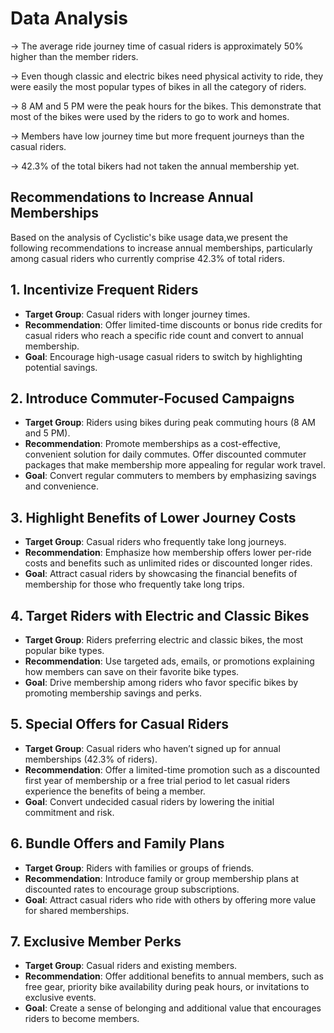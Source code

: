 <h1>Data Analysis </h1>
<tb>
<tr><p>-> The average ride journey time of casual riders is approximately 50% higher than the member riders.</p></tr>
<tr><p>-> Even though classic and electric bikes need physical activity to ride, they were easily the most popular types of bikes in all the category of riders. </p></tr>
<tr><p>-> 8 AM and 5 PM were the peak hours for the bikes. This demonstrate that most of the bikes were used by the riders to go to work and homes.
</p><tr>-> Members have low journey time but more frequent journeys than the casual riders.</p></tr>
</p><tr>-> 42.3% of the total bikers had not taken the annual membership yet.</p></tr>
</tb>

<div>
<h2>Recommendations to Increase Annual Memberships</h2>

Based on the analysis of Cyclistic's bike usage data,we present the following recommendations to increase annual memberships, particularly among casual riders who currently comprise 42.3% of total riders.

## 1. Incentivize Frequent Riders
- **Target Group**: Casual riders with longer journey times.
- **Recommendation**: Offer limited-time discounts or bonus ride credits for casual riders who reach a specific ride count and convert to annual membership.
- **Goal**: Encourage high-usage casual riders to switch by highlighting potential savings.

## 2. Introduce Commuter-Focused Campaigns
- **Target Group**: Riders using bikes during peak commuting hours (8 AM and 5 PM).
- **Recommendation**: Promote memberships as a cost-effective, convenient solution for daily commutes. Offer discounted commuter packages that make membership more appealing for regular work travel.
- **Goal**: Convert regular commuters to members by emphasizing savings and convenience.

## 3. Highlight Benefits of Lower Journey Costs
- **Target Group**: Casual riders who frequently take long journeys.
- **Recommendation**: Emphasize how membership offers lower per-ride costs and benefits such as unlimited rides or discounted longer rides.
- **Goal**: Attract casual riders by showcasing the financial benefits of membership for those who frequently take long trips.

## 4. Target Riders with Electric and Classic Bikes
- **Target Group**: Riders preferring electric and classic bikes, the most popular bike types.
- **Recommendation**: Use targeted ads, emails, or promotions explaining how members can save on their favorite bike types.
- **Goal**: Drive membership among riders who favor specific bikes by promoting membership savings and perks.

## 5. Special Offers for Casual Riders
- **Target Group**: Casual riders who haven’t signed up for annual memberships (42.3% of riders).
- **Recommendation**: Offer a limited-time promotion such as a discounted first year of membership or a free trial period to let casual riders experience the benefits of being a member.
- **Goal**: Convert undecided casual riders by lowering the initial commitment and risk.

## 6. Bundle Offers and Family Plans
- **Target Group**: Riders with families or groups of friends.
- **Recommendation**: Introduce family or group membership plans at discounted rates to encourage group subscriptions.
- **Goal**: Attract casual riders who ride with others by offering more value for shared memberships.

## 7. Exclusive Member Perks
- **Target Group**: Casual riders and existing members.
- **Recommendation**: Offer additional benefits to annual members, such as free gear, priority bike availability during peak hours, or invitations to exclusive events.
- **Goal**: Create a sense of belonging and additional value that encourages riders to become members.


</div>
